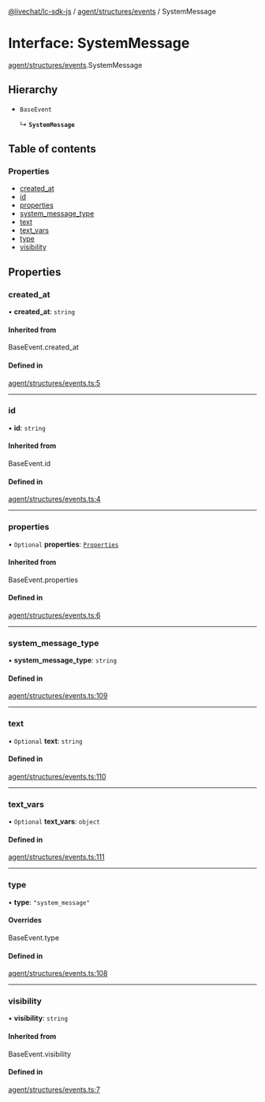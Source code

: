 [@livechat/lc-sdk-js](../README.md) / [agent/structures/events](../modules/agent_structures_events.md) / SystemMessage

# Interface: SystemMessage

[agent/structures/events](../modules/agent_structures_events.md).SystemMessage

## Hierarchy

- `BaseEvent`

  ↳ **`SystemMessage`**

## Table of contents

### Properties

- [created\_at](agent_structures_events.SystemMessage.md#created_at)
- [id](agent_structures_events.SystemMessage.md#id)
- [properties](agent_structures_events.SystemMessage.md#properties)
- [system\_message\_type](agent_structures_events.SystemMessage.md#system_message_type)
- [text](agent_structures_events.SystemMessage.md#text)
- [text\_vars](agent_structures_events.SystemMessage.md#text_vars)
- [type](agent_structures_events.SystemMessage.md#type)
- [visibility](agent_structures_events.SystemMessage.md#visibility)

## Properties

### created\_at

• **created\_at**: `string`

#### Inherited from

BaseEvent.created\_at

#### Defined in

[agent/structures/events.ts:5](https://github.com/livechat/lc-sdk-js/blob/a921f8a/src/agent/structures/events.ts#L5)

___

### id

• **id**: `string`

#### Inherited from

BaseEvent.id

#### Defined in

[agent/structures/events.ts:4](https://github.com/livechat/lc-sdk-js/blob/a921f8a/src/agent/structures/events.ts#L4)

___

### properties

• `Optional` **properties**: [`Properties`](agent_structures_structures.Properties.md)

#### Inherited from

BaseEvent.properties

#### Defined in

[agent/structures/events.ts:6](https://github.com/livechat/lc-sdk-js/blob/a921f8a/src/agent/structures/events.ts#L6)

___

### system\_message\_type

• **system\_message\_type**: `string`

#### Defined in

[agent/structures/events.ts:109](https://github.com/livechat/lc-sdk-js/blob/a921f8a/src/agent/structures/events.ts#L109)

___

### text

• `Optional` **text**: `string`

#### Defined in

[agent/structures/events.ts:110](https://github.com/livechat/lc-sdk-js/blob/a921f8a/src/agent/structures/events.ts#L110)

___

### text\_vars

• `Optional` **text\_vars**: `object`

#### Defined in

[agent/structures/events.ts:111](https://github.com/livechat/lc-sdk-js/blob/a921f8a/src/agent/structures/events.ts#L111)

___

### type

• **type**: ``"system_message"``

#### Overrides

BaseEvent.type

#### Defined in

[agent/structures/events.ts:108](https://github.com/livechat/lc-sdk-js/blob/a921f8a/src/agent/structures/events.ts#L108)

___

### visibility

• **visibility**: `string`

#### Inherited from

BaseEvent.visibility

#### Defined in

[agent/structures/events.ts:7](https://github.com/livechat/lc-sdk-js/blob/a921f8a/src/agent/structures/events.ts#L7)
